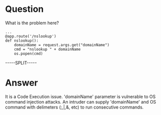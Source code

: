 # Question
 
What is the problem here?
 
```
...
@app.route('/nslookup')
def nslookup():
    domainName = request.args.get("domainName")
    cmd = "nslookup " + domainName
    os.popen(cmd)
```
 
-----SPLIT-----
 
# Answer

It is a Code Execution issue. 'domainName' parameter is vulnerable to OS command injection attacks. An intruder can supply 'domainName' and OS command with delimeters (;,|,&, etc) to run consecutive commands.